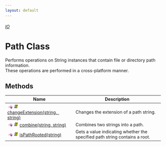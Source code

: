 ```yaml
---
layout: default
---
```


###### [IO](index.md)

# Path Class

Performs operations on String instances that contain file or directory path information.  
These operations are performed in a cross-platform manner.

## Methods

| Name                                                                                                                                                                       | Description                                                                |
|----------------------------------------------------------------------------------------------------------------------------------------------------------------------------|----------------------------------------------------------------------------|
| ![Public method](./assets/images/pubmethod.jpg "Public method") ![Static](./assets/images/static.jpg "Static") [changeExtension(string, string)](Path/change-extension.md) | Changes the extension of a path string.                                    |
| ![Public method](./assets/images/pubmethod.jpg "Public method") ![Static](./assets/images/static.jpg "Static") [combine(string, string)](Path/combine.md)                  | Combines two strings into a path.                                          |
| ![Public method](./assets/images/pubmethod.jpg "Public method") ![Static](./assets/images/static.jpg "Static") [isPathRooted(string)](Path/is-path-rooted.md)              | Gets a value indicating whether the specified path string contains a root. |
